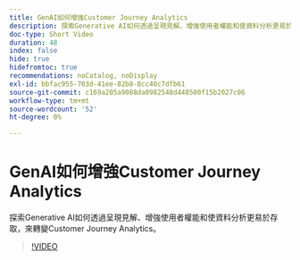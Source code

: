 ```yaml
---
title: GenAI如何增強Customer Journey Analytics
description: 探索Generative AI如何透過呈現見解、增強使用者權能和使資料分析更易於存取，來轉變Customer Journey Analytics。
doc-type: Short Video
duration: 48
index: false
hide: true
hidefromtoc: true
recommendations: noCatalog, noDisplay
exl-id: bbfac955-703d-41ee-82b8-8cc40c7dfb61
source-git-commit: c169a205a9088da0982548d448500f15b2027c06
workflow-type: tm+mt
source-wordcount: '52'
ht-degree: 0%

---
```


# GenAI如何增強Customer Journey Analytics

探索Generative AI如何透過呈現見解、增強使用者權能和使資料分析更易於存取，來轉變Customer Journey Analytics。

<!-- 62_S106_3442453_47_how-genai-enhances-customer-journey-analytics -->
>[!VIDEO](https://video.tv.adobe.com/v/3460015/?learn=on&enablevpops=true&captions=chi_hant)
